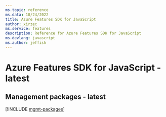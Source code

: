```yaml
---
ms.topic: reference
ms.data: 10/24/2022
title: Azure Features SDK for JavaScript
author: xirzec
ms.service: features
description: Reference for Azure Features SDK for JavaScript
ms.devlang: javascript
ms.author: jeffish
---
```

# Azure Features SDK for JavaScript - latest

## Management packages - latest
[!INCLUDE [mgmt-packages](features-mgmt-index.md)]